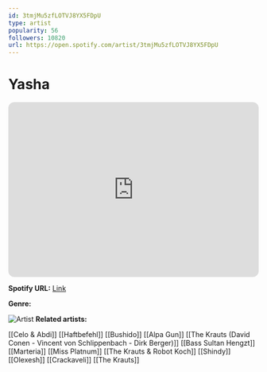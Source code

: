 ```yaml
---
id: 3tmjMu5zfLOTVJ8YX5FDpU
type: artist
popularity: 56
followers: 10820
url: https://open.spotify.com/artist/3tmjMu5zfLOTVJ8YX5FDpU
---
```

# Yasha

<iframe style="border-radius:12px" src="https://open.spotify.com/embed/artist/3tmjMu5zfLOTVJ8YX5FDpU" width="100%" height="352" frameBorder="0" allowfullscreen="" allow="autoplay; clipboard-write; encrypted-media; fullscreen; picture-in-picture" loading="lazy"></iframe>

**Spotify URL:** [Link](https://open.spotify.com/artist/3tmjMu5zfLOTVJ8YX5FDpU)

**Genre:** 

![Artist](https://i.scdn.co/image/7cb80d66e8d7af4098ba9e184c6446b7a78b8d92)
**Related artists:**

[[Celo & Abdi]]
[[Haftbefehl]]
[[Bushido]]
[[Alpa Gun]]
[[The Krauts (David Conen - Vincent von Schlippenbach - Dirk Berger)]]
[[Bass Sultan Hengzt]]
[[Marteria]]
[[Miss Platnum]]
[[The Krauts & Robot Koch]]
[[Shindy]]
[[Olexesh]]
[[Crackaveli]]
[[The Krauts]]
